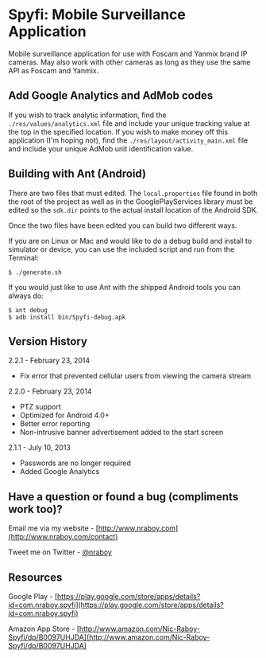 Spyfi: Mobile Surveillance Application
==============================

Mobile surveillance application for use with Foscam and Yanmix brand IP cameras.  May 
also work with other cameras as long as they use the same API as Foscam and Yanmix.


Add Google Analytics and AdMob codes
-------------

If you wish to track analytic information, find the `./res/values/analytics.xml` file and include 
your unique tracking value at the top in the specified location.  If you wish to make money off this 
application (I'm hoping not), find the `./res/layout/activity_main.xml` file and include your unique 
AdMob unit identification value.


Building with Ant (Android)
-------------

There are two files that must edited.  The `local.properties` file found in both the root 
of the project as well as in the GooglePlayServices library must be edited so the `sdk.dir` points 
to the actual install location of the Android SDK.

Once the two files have been edited you can build two different ways.

If you are on Linux or Mac and would like to do a debug build and install to simulator or device, you 
can use the included script and run from the Terminal:

    $ ./generate.sh

If you would just like to use Ant with the shipped Android tools you can always do:

    $ ant debug
    $ adb install bin/Spyfi-debug.apk
   

Version History
-------------

2.2.1 - February 23, 2014

* Fix error that prevented cellular users from viewing the camera stream

2.2.0 - February 23, 2014

* PTZ support
* Optimized for Android 4.0+
* Better error reporting
* Non-intrusive banner advertisement added to the start screen

2.1.1 - July 10, 2013

* Passwords are no longer required
* Added Google Analytics


Have a question or found a bug (compliments work too)?
-------------

Email me via my website - [http://www.nraboy.com](http://www.nraboy.com/contact)

Tweet me on Twitter - [@nraboy](https://www.twitter.com/nraboy)


Resources
-------------

Google Play - [https://play.google.com/store/apps/details?id=com.nraboy.spyfi](https://play.google.com/store/apps/details?id=com.nraboy.spyfi)

Amazon App Store - [http://www.amazon.com/Nic-Raboy-Spyfi/dp/B0097UHJDA](http://www.amazon.com/Nic-Raboy-Spyfi/dp/B0097UHJDA)